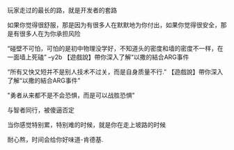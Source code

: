 玩家走过的最长的路，就是开发者的套路

如果你觉得很舒服，那是因为有很多人在默默地为你付出，如果你觉得很安全，那是有很多人在为你承担风险

“碰壁不可怕，可怕的是初中物理没学好，不知道头的密度和墙的密度不一样，在一面墙上死磕” –y2b 【遊戲說】帶你深入了解“以撒的結合ARG事件

“所有又快又短并不是别人技术不过关，而是自身质量不行.” 【遊戲說】帶你深入了解“以撒的結合ARG事件”

"勇者从来都不是不会恐惧，而是可以战胜恐惧"

与智者同行，被傻逼否定

当你感觉特别累，特别难的时候，就是你在走上坡路的时候

耐心熬，时间会给你好味道-肯德基.
